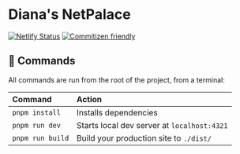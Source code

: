 # Diana's NetPalace
[![Netlify Status](https://api.netlify.com/api/v1/badges/f7f212a5-3899-480e-989b-df9912545528/deploy-status)](https://app.netlify.com/sites/joyful-jalebi-577dfd/deploys)
[![Commitizen friendly](https://img.shields.io/badge/commitizen-friendly-brightgreen.svg)](http://commitizen.github.io/cz-cli/)

## 🧞 Commands

All commands are run from the root of the project, from a terminal:

| Command          | Action                                      |
|:-----------------|:--------------------------------------------|
| `pnpm install`   | Installs dependencies                       |
| `pnpm run dev`   | Starts local dev server at `localhost:4321` |
| `pnpm run build` | Build your production site to `./dist/`     |

